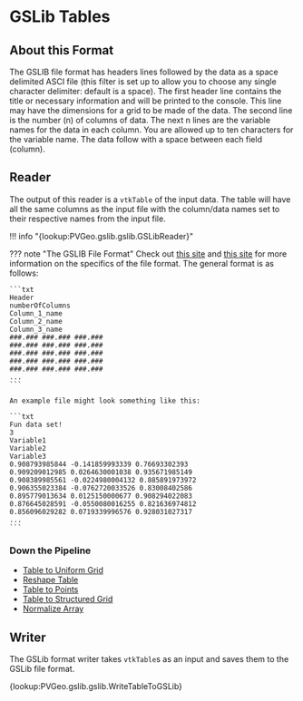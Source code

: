 [format1]: https://cals.arizona.edu/PLP/GIS/Case_Study_Af/GeoEAS/fileformat.html
[format2]: http://www.gslib.com/gslib_help/format.html

# GSLib Tables

## About this Format

The GSLIB file format has headers lines followed by the data as a space
delimited ASCI file (this filter is set up to allow you to choose any single
character delimiter: default is a space). The first header line contains the
title or necessary information and will be printed to the console. This line
may have the dimensions for a grid to be made of the data.
The second line is the number (n) of columns of data. The next n lines are the
variable names for the data in each column. You are allowed up to ten characters
for the variable name. The data follow with a space between each field (column).


## Reader

The output of this reader is a `vtkTable` of the input data. The table will have
all the same columns as the input file with the column/data names set to their
respective names from the input file.

!!! info "{lookup:PVGeo.gslib.gslib.GSLibReader}"

??? note "The GSLIB File Format"
    Check out [this site][format1] and [this site][format2] for more information
    on the specifics of the file format. The general format is as follows:

    ```txt
    Header
    numberOfColumns
    Column_1_name
    Column_2_name
    Column_3_name
    ###.### ###.### ###.###
    ###.### ###.### ###.###
    ###.### ###.### ###.###
    ###.### ###.### ###.###
    ###.### ###.### ###.###
    ...
    ```

    An example file might look something like this:

    ```txt
    Fun data set!
    3
    Variable1
    Variable2
    Variable3
    0.908793985844 -0.141859993339 0.76693302393
    0.909209012985 0.0264630001038 0.935671985149
    0.908389985561 -0.0224980004132 0.885891973972
    0.906355023384 -0.0762720033526 0.83008402586
    0.895779013634 0.0125150000677 0.908294022083
    0.876645028591 -0.0550080016255 0.821636974812
    0.856096029282 0.0719339996576 0.928031027317
    ...
    ```

### Down the Pipeline
- [Table to Uniform Grid](../grids/table-to-uniform-grid.md)
- [Reshape Table](../filters-general/reshape-table.md)
- [Table to Points](https://www.paraview.org/Wiki/ParaView/Users_Guide/List_of_filters#Table_To_Points)
- [Table to Structured Grid](https://www.paraview.org/Wiki/ParaView/Users_Guide/List_of_filters#Table_To_Structured_Grid)
- [Normalize Array](../filters-general/normalize-array.md)


## Writer

The GSLib format writer takes `vtkTable`s as an input and saves them to the
GSLib file format.

{lookup:PVGeo.gslib.gslib.WriteTableToGSLib}

